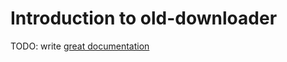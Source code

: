 # Introduction to old-downloader

TODO: write [great documentation](http://jacobian.org/writing/what-to-write/)
